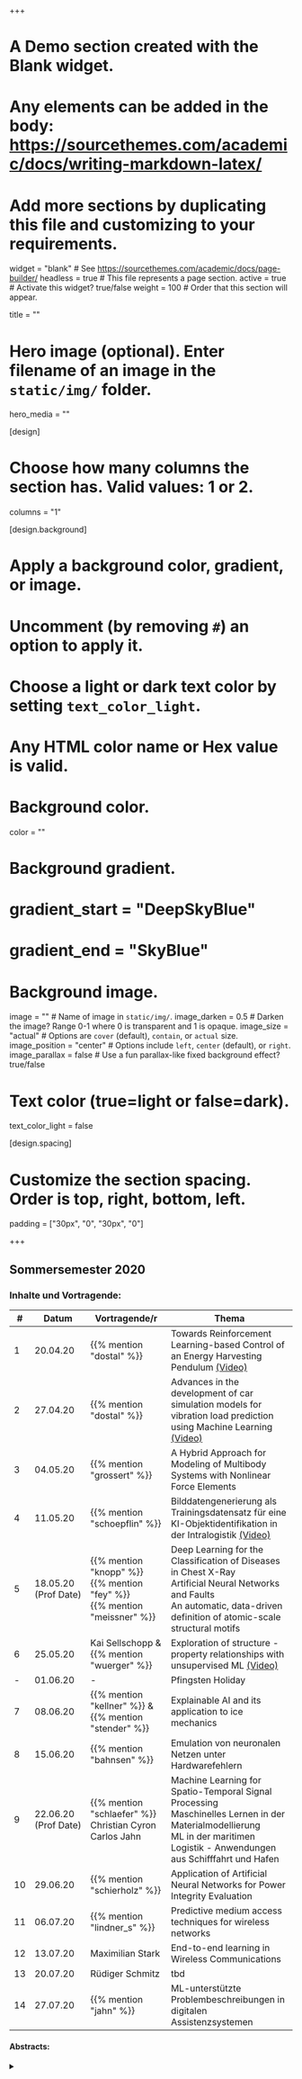 +++
# A Demo section created with the Blank widget.
# Any elements can be added in the body: https://sourcethemes.com/academic/docs/writing-markdown-latex/
# Add more sections by duplicating this file and customizing to your requirements.

widget = "blank"  # See https://sourcethemes.com/academic/docs/page-builder/
headless = true  # This file represents a page section.
active = true  # Activate this widget? true/false
weight = 100  # Order that this section will appear.

title = ""

# Hero image (optional). Enter filename of an image in the `static/img/` folder.
hero_media = ""

[design]
  # Choose how many columns the section has. Valid values: 1 or 2.
  columns = "1"

  
[design.background]
  # Apply a background color, gradient, or image.
  #   Uncomment (by removing `#`) an option to apply it.
  #   Choose a light or dark text color by setting `text_color_light`.
  #   Any HTML color name or Hex value is valid.

  # Background color.
  color = ""
  
  # Background gradient.
  # gradient_start = "DeepSkyBlue"
  # gradient_end = "SkyBlue"
  
  # Background image.
  image = ""  # Name of image in `static/img/`.
  image_darken = 0.5  # Darken the image? Range 0-1 where 0 is transparent and 1 is opaque.
  image_size = "actual"  #  Options are `cover` (default), `contain`, or `actual` size.
  image_position = "center"  # Options include `left`, `center` (default), or `right`.
  image_parallax = false  # Use a fun parallax-like fixed background effect? true/false

  # Text color (true=light or false=dark).
  text_color_light = false

[design.spacing]
  # Customize the section spacing. Order is top, right, bottom, left.
  padding = ["30px", "0", "30px", "0"]



+++

## Sommersemester 2020

### Inhalte und Vortragende:


| # | Datum | Vortragende/r | Thema |
| --- | ---  | --- | --- |
| 1 | 20.04.20 |{{% mention "dostal" %}} | Towards Reinforcement Learning-based Control of an Energy Harvesting Pendulum [(Video)](http://webcast.tu-harburg.de/Mediasite/Play/a360b2dfc7854250837a1b8bfdf22adc1d)|
| 2 | 27.04.20 | {{% mention "dostal" %}} | Advances in the development of car simulation models for vibration load prediction using Machine Learning [(Video)](http://webcast.tu-harburg.de/Mediasite/Play/df17d927c5a8405a8bc53349d70577f11d)|
| 3 | 04.05.20 | {{% mention "grossert" %}} | A Hybrid Approach for Modeling of Multibody Systems with Nonlinear Force Elements |
| 4 | 11.05.20 | {{% mention "schoepflin" %}} | Bilddatengenerierung als Trainingsdatensatz für eine KI-Objektidentifikation in der Intralogistik [(Video)](http://webcast.tu-harburg.de/Mediasite/Play/b94a47b0850c448fbab1097928bbaf1c1d)|
| 5 | 18.05.20 <br/> (Prof&nbsp;Date) | {{% mention "knopp" %}} <br/> {{% mention "fey" %}} <br/> {{% mention "meissner" %}} | Deep Learning for the Classification of Diseases in Chest X-Ray <br/> Artificial Neural Networks and Faults <br/> An automatic, data-driven definition of atomic-scale structural motifs |
| 6 | 25.05.20 | Kai&nbsp;Sellschopp & <br/> {{% mention "wuerger" %}}| Exploration of structure - property relationships with unsupervised ML [(Video)](http://webcast.tu-harburg.de/Mediasite/Play/269456c1ead74566916bbbe2f23196071d )|
| - | 01.06.20 | - | Pfingsten Holiday |
| 7 | 08.06.20 | {{% mention "kellner" %}} & <br/> {{% mention "stender" %}} | Explainable AI and its application to ice mechanics |
| 8 | 15.06.20 | {{% mention "bahnsen" %}}| Emulation von neuronalen Netzen unter Hardwarefehlern |
| 9 | 22.06.20 <br/> (Prof&nbsp;Date) | {{% mention "schlaefer" %}} <br/> Christian&nbsp;Cyron <br/> Carlos&nbsp;Jahn | Machine Learning for Spatio-Temporal Signal Processing <br/> Maschinelles Lernen in der Materialmodellierung <br/> ML in der maritimen Logistik - Anwendungen aus Schifffahrt und Hafen |
| 10 | 29.06.20 | {{% mention "schierholz" %}} | Application of Artificial Neural Networks for Power Integrity Evaluation |
| 11 | 06.07.20 | {{% mention "lindner_s" %}} | Predictive medium access techniques for wireless networks |
| 12 | 13.07.20 | Maximilian&nbsp;Stark | End-to-end learning in Wireless Communications |
| 13 | 20.07.20 | Rüdiger&nbsp;Schmitz | tbd |
| 14 | 27.07.20 | {{% mention "jahn" %}} | ML-unterstützte Problembeschreibungen in digitalen Assistenzsystemen |


#### Abstracts:

<details class="description" close><summary data-close="Show" data-open="Hide"></summary>

1. {{< hl >}}{{% mention "dostal" %}}: Towards Reinforcement Learning-based Control of an Energy Harvesting Pendulum.{{< /hl >}} <br/>
Harvesting energy from the environment, e. g. ocean waves, is a key capability for the long-term operation of remote electronic systems where standard energy supply is not available. Rotating pendulums can be used as energy converters when excited close to their eigenfrequency. However, to ensure robust operation of the harvester, the energy of the dynamic system has to be controlled. In this study, we deploy a lightweight reinforcement learning algorithm to drive the energy of an Acrobot pendulum towards a desired value. We analyze the algorithm in an extensive series of simulations. Moreover, we explore the real world application of our energy-based reinforcement learning algorithm using a computationally constrained hardware setup based on low-cost components, such
as the Raspberry Pi platform.

2. {{< hl >}}{{% mention "dostal" %}}: Advances in the development of car simulation models for vibration load prediction using Machine Learning.{{< /hl >}} <br/>
Nowadays electric cars are a focus area in automotive research. In this context we consider data based approache as tools to improve and facilitate the car design process. Hereby, we address the challenge of vibration load prediction for electric cars using neural network based machine learning (ML), a data-based frequency response function approach, and a hybrid combined model. We extensively study the challenging case of vibration load prediction of car components, such as the traction battery of an electric car. We show using experimental data from a 1:5 scale model car as well as data from a Fiat 500e car that the proposed ML approach is able to outperform the classical model estimation by means of ARX and ARMAX models. Moreover, we evaluate the performance of a hybrid-ML concept for combination of ML and ARMAX. Our promising results motivate further research in the field of vibration load prediction using machine learning based approaches in order to facilitate design processes.

3. {{< hl >}}{{% mention "grossert" %}}: A Hybrid Approach for Modeling of Multibody Systems with Nonlinear Force Elements.{{< /hl >}} <br/>
Due to the introduction of simplifications and idealizations during the modeling process of a real-world system, the created mathematical model will always behave slightly different compared to the real-world system. This might become problematic, depending e.g. on the use case of the model or the size of the deviation itself. In such a case, more complex models might produce relief, even though they cannot ensure satisfactory results. Furthermore, such modeling is not always possible, e.g. due to a lack of information about the real world system. In this talk, an approach for solving that kind of problems is presented. By inserting neural networks into the model created before, it is possible to reduce the deviation between model and real-world system without the need of more information except the measured data that is used to compare the model and the real-world system. The approach is presented by comparison of different modeling approaches of a nonlinear single mass oscillator.

4. {{< hl >}}{{% mention "schoepflin" %}}: Bilddatengenerierung als Trainingsdatensatz für eine KI-Objektidentifikation in der Intralogistik.{{< /hl >}} <br/>
Der massive Bedarf an Daten zum Training von neuronalen Netzwerken stellt den industriellen Transfer erforschter Ansätze vor hohe Herausforderungen. Frei verfügbare Datensätze sind oftmals nicht in der Lage, die spezifischen und individuellen Anforderungen von Unternehmen abzudecken. Die synthetische Erzeugung von Trainingsdaten zeigt sich hierbei als erfolgsversprechende Alternative. In diesem Vortrag wird die Generierung von Trainingsbildern für eine KI-Objektidentifikation im intralogistischen Umfeld beleuchtet und aufgezeigt, welche Hürden für eine erfolgreiche Implementierung genommen werden müssen.

5. {{< hl >}}{{% mention "knopp" %}}, {{% mention "fey" %}}, Robert Meissner: tbd.{{< /hl >}} <br/>
N/A

6. {{< hl >}}Kai Sellschopp, {{% mention "wuerger" %}}: Exploration of structure - property relationships with unsupervised ML.{{< /hl >}} <br/>
Many areas of applications – ranging from corrosion engineering to catalysis on inorganic surfaces and from drug design to polymer composites in organic materials – are influenced by the atomic structure of the materials involved. Luckily, due to modern experimental and simulation methods, it is often possible to obtain a detailed atomistic understanding of the achieved material properties. However, as the sheer number of potentially useful agents and their huge space of possible configurations renders comprehensive analyses resource- and time-consuming, other measures to predict the performance of yet untested molecules are required. One potential approach is the investigation of quantitative structure-property relationships (QSPR) using the Smooth Overlap of Atomic Positions (SOAP) kernel - a descriptor for atomic environments, that provides a translationally and rotationally invariant representation and therefore allows to calculate molecular similarities. Plotting these similarities on a map and combining them with
experimental and theoretical results can then be used to intuitively explore structure-property relationships and predict yet unknown material properties. <br/> In our talk, we first explain the basics of the SOAP kernel and how it can be used to distinguish atomic structures and speed up the process of finding the most favorable configurations. Then we show how SOAP is used in real life applications, such as in the control of magnesium-electrolyte interface properties, to gain deeper insights into fundamental mechanisms on an atomistic level.

7. {{< hl >}}{{% mention "kellner" %}}, {{% mention "stender" %}}: Explainable AI and its application to ice mechanics.{{< /hl >}} <br/>
Criticism of data based models evolves around the problem of causation/correlation and the lack of knowledge generation when using those models. Naturally, and particularly for large black box models, this criticism is strongly connected to discussions under the umbrella of explainable or interpretable AI (XAI). After all, understanding why a model makes a prediction is key for, among others, trust, accountability, debugging and generalizability. A lack of understanding impedes improvement of models and input data as well as insight into the process being modeled. <br/> To begin with, we give a general motivation and overview on interpretability of data based models. This includes why interpretability is important, possible perspectives on interpretability, and lastly interpretability-related methods and tools. <br/> Secondly, we show-case machine learning and the SHAP (SHapley Additive exPlanation) interpretability toolbox to understand and predict the behavior of ice under compressive loads. Specifically, we are not interested in the best model but in which features drive model predictions, e.g. in a feature importance ranking. The identification of these features will be used as an addition to domain knowledge to create better material models for ice using a large experimental data base. 


8. {{< hl >}}{{% mention "bahnsen" %}}: Emulation von neuronalen Netzen unter Hardwarefehlern. {{< /hl >}} <br/>
Neueste Errungenschaften in verschiedenen Bereichen werden durch den Einsatz künstlicher neuronaler Netze (NN) erzielt, z.B. im Bereich der Spracherkennung oder der Bildverarbeitung. Ein NN löst Probleme durch statistisches Lernen mit ressourcenlastigen Berechnungen. Um NN für mobile Geräte, eingebettete oder IoT-Systeme zu implementieren, wird Hardwarebeschleunigung immer wichtiger, um Energie-, Kosten- oder Rechenzeitanforderungen zu erfüllen. In einem Hardwarebeschleuniger werden die arithmetischen Operationen des NN sequentiell auf wenigen Recheneinheiten berechnet, so dass ein Fehler in der Verarbeitungshardware einen erheblichen Einfluss auf die Ausgabe des NNs haben kann. Die Zuverlässigkeit eines NNs und damit auch der zugehörigen Anwendung hängt dann nicht mehr ausschließlich von statistischen Fehlern im NN-Modell ab - die Zuverlässigkeit wird vielmehr durch das Zusammenspiel von NN-Modell und Hardware bestimmt. In dem Vortrag wird eine Technik zur Emulation von NN-Inferenz auf Hardware-Ressourcenbeschreibungen erläutert. Anschließend werden die Injektion von Hardwarefehlern und deren Auswirkung an verschieden Beispielen erörtert.

9. {{< hl >}}{{% mention "knopp" %}}, {{% mention "fey" %}}, {{% mention "meissner" %}}: tbd.{{< /hl >}} <br/>
N/A

10. {{< hl >}}{{% mention "schierholz" %}}: Application of Artificial Neural Networks for Power Integrity Evaluation. {{< /hl >}} <br/>
Increasing demands on modern electronic systems with respect to Signal and Power Integrity on printed circuit boards require many simulations during an optimization process. The necessity of additional and more complex simulations requires new and advanced simulation and optimization techniques. Using machine learning is one attempt to improve the efficiency of these optimization processes. The high dimensional problem of the power integrity analysis is especially challenging. The approach to improve the power delivery network of printed circuit boards with decoupling capacitors is analysed with artificial neural networks. The focus is based on the importance of preprocessing the input data and exploit the available domain knowledge to increase the accuracy of the artificial neural network.

11. {{< hl >}}{{% mention "lindner_s" %}}: Predictive medium access techniques for wireless networks. {{< /hl >}} <br/>
Spectrum scarcity requires novel approaches for sharing frequency resources between different radio systems. Where coordination is not possible, intelligent approaches are needed, allowing a novel "secondary" system to access unused resources of a legacy (primary) system without requiring modifications of this primary system. Machine Learning is a promising approach to recognize patterns of the primary system and adapt the channel access accordingly. In this contribution we investigate the capability of Feed-Forward Deep Learning and Long Short Term Memory (LSTM) Recurrent Neural Networks (RNNs) to detect communication patterns of the primary user. <br/> Therefore, we take the example of a new aeronautical system (LDACS) coexisting with three different systems. Firstly, the coexistence with the Distance Measurement Equipment (DME) providing a deterministic interference to the secondary user and secondly with two synthetic channel access patterns, realized by a 2-state Markov model, modeling a bursty channel access behavior, as well as through a sequential channel access model. <br/> It can be shown that the Markov property of a Gilbert-Elliot channel model limits the predictability; nonetheless, we show that the model characteristics can be fully learned, which could leverage the design of interference avoidance systems that make use of this knowledge. The determinism of DME allows an error-free prediction, and it is shown that the reliability of sequential access model prediction depends on the model's parameter. <br/>The limits of Feed-Forward Deep Neural Networks are highlighted, and why LSTM RNNs are state-of-the-art models in this problem domain. We show that these models are capable of online learning, as well as of learning correlations over long periods of time.

12. {{< hl >}}{{% mention "stark" %}}: End-to-end learning in Wireless Communications. {{< /hl >}} <br/>
N/A


13. {{< hl >}} Rüdiger Schmitz: tbd. {{< /hl >}} <br/>
N/A


14. {{< hl >}}{{% mention "jahn" %}}: ML-unterstützte Problembeschreibungen in digitalen Assistenzsystemen. {{< /hl >}} <br/>
Im industriellen Umfeld ermöglichen Augmented-Reality-Anwendungen die Erstellung am Bauteil dreidimensional verorteter Rückmeldungen. Diese dokumentieren mit kurzen Texten und Fotos Montageprobleme und Bauteilfehler in der Produktion. Allerdings schwankt die Informationsqualität der Rückmeldungen in Abhängigkeit des Erstellers und dessen Zeit zur Eingabe der Beschreibungen auf dem mobilen Endgerät.
Auf maschinellem Lernen basierende Empfehlungsdienste bieten einem Nutzer die unterstützende Möglichkeit, Vorschläge für sinnvolle Textbausteine einer Problembeschreibung zu erhalten. <br/> Ich werde einen Prototyp für einen dafür geeigneten hybriden Empfehlungsdienst vorstellen, welcher sich aus einer Bildklassifikation mittels Deep Learning und einer Textverarbeitung mittels Data Mining und Natural Language Processing zusammensetzt. <br/>Einen weiteren Schwerpunkt stellt die Integration des Prototyps in Form eines ML-Microservices in eine Cloud-Infrastruktur am Beispiel von Kubernetes und Python-Webservices dar, sodass dieser von externen Anwendungen genutzt und gleichzeitig leicht weiterentwickelt werden kann.






</details>


